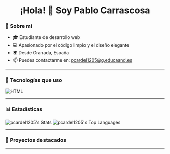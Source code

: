 <h1 align="center">¡Hola! 👋 Soy Pablo Carrascosa </h1>

### 🧠 Sobre mí

- 🎓 Estudiante de desarrollo web
- 💻 Apasionado por el código limpio y el diseño elegante
- 🌍 Desde Granada, España
- 📫 Puedes contactarme en: pcardel1205@g.educaand.es

---

### 🚀 Tecnologías que uso

![HTML](https://img.shields.io/badge/-HTML5-E34F26?style=flat&logo=html5&logoColor=white)

---

### 📊 Estadísticas

![pcardel1205's Stats](https://github-readme-stats.vercel.app/api?username=pcardel1205&theme=tokyonight&show_icons=true&hide_border=true&count_private=true)
![pcardel1205's Top Languages](https://github-readme-stats.vercel.app/api/top-langs/?username=pcardel1205&theme=tokyonight&show_icons=true&hide_border=true&layout=compact)

---

### 🎯 Proyectos destacados

---


